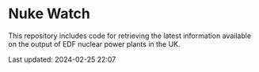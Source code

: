 # Nuke Watch

This repository includes code for retrieving the latest information available on the output of EDF nuclear power plants in the UK.

Last updated: 2024-02-25 22:07
